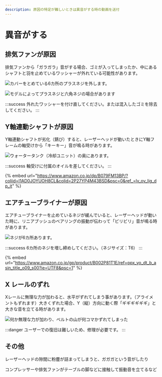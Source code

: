 ```yaml
---
description: 原因の特定が難しいときは異音がする時の動画を送付
---
```


# 異音がする

## 排気ファンが原因

排気ファンから「ガラガラ」音がする場合、ゴミが入ってしまったか、中にあるシャフトと羽を止めているワッシャーが外れている可能性があります。

![カバーをとめている6カ所のプラスネジを外します。](/assets/20191028\_04.jpg)

![モデルによってプラスネジと六角ネジの場合があります](/assets/20191028\_05.jpg)

:::success
外れたワッシャーを付け直してください。または混入したゴミを除去してください。
:::

## Y軸連動シャフトが原因

Y軸連動シャフトが劣化（錆び）すると、レーザーヘッドが動いたときにY軸フレームの軸受けから「キーキー」音が鳴る時があります。

![ウォータータンク（冷却ユニット）の奥にあります。](/assets/20191028\_07.jpg)

:::success
軸受けに付属のオイルを差してください。
:::

{% embed url="https://www.amazon.co.jp/dp/B079FM13BP/?coliid=I1AD0JOYUOH8CL&colid=2P27YP4M43BSD&psc=0&ref_=lv_ov_lig_dp_it" %}

## エアチューブライナーが原因

エアチューブライナーを止めているネジが緩んでいると、レーザーヘッドが動いた時に、リニアブッシュのベアリングの振動が伝わって「ビリビリ」音が鳴る時があります。

![ネジが6カ所あります。](/assets/20191028\_08.jpg)

:::success
6カ所のネジを増し締めしてください。（ネジサイズ：T6）
:::

{% embed url="https://www.amazon.co.jp/gp/product/B002P81T1E/ref=ppx_yo_dt_b_asin_title_o09_s00?ie=UTF8&psc=1" %}

## X レールのずれ

Xレールに無理な力が加わると、水平がずれてしまう事があります。（アライメントもずれます）大きくずれた場合、Y（縦）方向に動く際「ギギギギギギ」と大きな音を立てる時があります。

![何か無理な力が加わり、ベルトの山が何コマかずれてしまった](/assets/20191029\_01.jpg)

:::danger
ユーザーでの復旧は難しいため、修理が必要です。
:::

## その他

レーザーヘッドの隙間に粉塵が詰まってしまうと、ガガガという音がしたり

コンプレッサーや排気ファンがテーブルの脚などに接触して振動音を立てるなど
